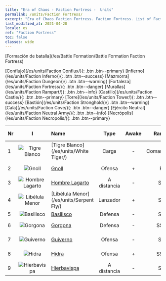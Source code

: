 ```yaml
---
title: "Era of Chaos - Faction Fortress -  Units"
permalink: /units/Faction Fortress/
excerpt: "Era of Chaos Faction Fortress. Faction Fortress. List of Faction in Era of Chaos"
last_modified_at: 2021-04-28
locale: es
ref: "Faction Fortress"
toc: false
classes: wide
---
```

  [Formación de batalla](/es/Battle Formation/Battle Formation Faction Fortress)

 [Conflujo](/es/units/Faction Conflux/){: .btn .btn--primary} [Infierno](/es/units/Faction Inferno/){: .btn .btn--success} [Mazmorra](/es/units/Faction Dungeon/){: .btn .btn--warning} [Fortaleza](/es/units/Faction Fortress/){: .btn .btn--danger} [Murallas](/es/units/Faction Rampart/){: .btn .btn--info} [Castillo](/es/units/Faction Castle/){: .btn .btn--primary} [Torre](/es/units/Faction Tower/){: .btn .btn--success} [Bastión](/es/units/Faction Stronghold/){: .btn .btn--warning} [Cala](/es/units/Faction Cove/){: .btn .btn--danger} [Ejército Neutral](/es/units/Faction Neutral Army/){: .btn .btn--info} [Necrópolis](/es/units/Faction Necropolis/){: .btn .btn--primary} 

  | Nr | I |         Name        |   Type   | Awake | Rango |   Members     |  Stars  | Exclusive | Attack  |     HP    |  Awaken Name  |
  |:---|:-:|:--------------------|:--------:|:-----:|:---------:|:-------------:|:-------:|:---------:|:-------:|:---------:|:--------------|
  | 1 | ![Tigre Blanco](/images/u/ti_baihu.jpg) | [Tigre Blanco](/es/units/White Tiger/) | Carga | - | Comandante | x1 | <i class="fas fa-star"/><i class="fas fa-star"/><i class="fas fa-star"/> | - | 1078.2 | 6138 |   -   |
  | 2 | ![Gnoll](/images/u/ti_langren.jpg) | [Gnoll](/es/units/Gnoll/) | Ofensa | + | R | x9 | <i class="fas fa-star"/> | - | 84.4 | 761 |  Guerrero Gnoll  |
  | 3 | ![Hombre Lagarto](/images/u/ti_xiyiren.jpg) | [Hombre Lagarto](/es/units/Lizardman/) | A distancia | - | SR | x4 | <i class="fas fa-star"/><i class="fas fa-star"/> | - | 174.9 | 1144 |   -   |
  | 4 | ![Libélula Menor](/images/u/ti_longying.jpg) | [Libélula Menor](/es/units/Serpent Fly/) | Lanzador | + | SR | x4 | <i class="fas fa-star"/><i class="fas fa-star"/> | + | 178.3 | 1615 |  Libélula  |
  | 5 | ![Basilisco](/images/u/ti_xiyi.jpg) | [Basilisco](/es/units/Basilisk/) | Defensa | - | SR | x4 | <i class="fas fa-star"/><i class="fas fa-star"/><i class="fas fa-star"/> | - | 121.1 | 2859 |   -   |
  | 6 | ![Gorgona](/images/u/ti_manniu.jpg) | [Gorgona](/es/units/Gorgon/) | Defensa | - | SSR | x1 | <i class="fas fa-star"/><i class="fas fa-star"/><i class="fas fa-star"/> | - | 121.1 | 3094 |  Gran Gorgona  |
  | 7 | ![Guiverno](/images/u/ti_feilong.jpg) | [Guiverno](/es/units/Wyvern/) | Ofensa | - | SR | x4 | <i class="fas fa-star"/><i class="fas fa-star"/><i class="fas fa-star"/> | - | 500.0 | 5544 |  Guiverno Monarca  |
  | 8 | ![Hidra](/images/u/ti_duotoulong.jpg) | [Hidra](/es/units/Hydra/) | Ofensa | + | SSR | x1 | <i class="fas fa-star"/><i class="fas fa-star"/><i class="fas fa-star"/> | - | 769.3 | 5770 |  Hidra del Caos  |
  | 9 | ![Hierbavispa](/images/u/ti_dufengcao.jpg) | [Hierbavispa](/es/units/Waspwort/) | A distancia | - | SR | x1 | <i class="fas fa-star"/><i class="fas fa-star"/><i class="fas fa-star"/> | - | 950.3 | 5543 |   -   |
